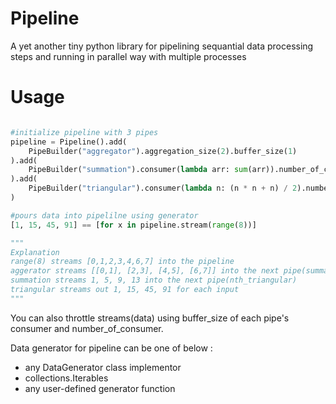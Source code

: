 # Pipeline
A yet another tiny python library for pipelining sequantial data processing steps and running in parallel way with multiple processes

# Usage
```python

#initialize pipeline with 3 pipes
pipeline = Pipeline().add(
    PipeBuilder("aggregator").aggregation_size(2).buffer_size(1)
).add(
    PipeBuilder("summation").consumer(lambda arr: sum(arr)).number_of_consumer(3).buffer_size(1)
).add(
    PipeBuilder("triangular").consumer(lambda n: (n * n + n) / 2).number_of_consumer(5).buffer_size(1)
)

#pours data into pipelilne using generator
[1, 15, 45, 91] == [for x in pipeline.stream(range(8))]

"""
Explanation
range(8) streams [0,1,2,3,4,6,7] into the pipeline
aggerator streams [[0,1], [2,3], [4,5], [6,7]] into the next pipe(summation)
summation streams 1, 5, 9, 13 into the next pipe(nth_triangular)
triangular streams out 1, 15, 45, 91 for each input
"""
```  

You can also throttle streams(data) using buffer_size of each pipe's consumer and number_of_consumer.

Data generator for pipeline can be one of below :

* any DataGenerator class implementor
* collections.Iterables
* any user-defined generator function
